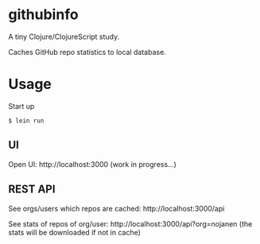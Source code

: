 # githubinfo

A tiny Clojure/ClojureScript study.

Caches GitHub repo statistics to local database.

# Usage

Start up
```
$ lein run
```

## UI

Open UI: http://localhost:3000 (work in progress...)

## REST API

See orgs/users which repos are cached: http://localhost:3000/api

See stats of repos of org/user: http://localhost:3000/api?org=nojanen
(the stats will be downloaded if not in cache)
